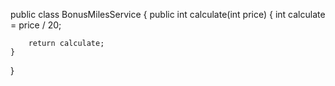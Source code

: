 public class BonusMilesService {
public int calculate(int price) {
int calculate = price / 20;

        return calculate;
    }
}